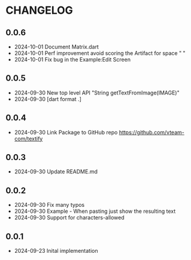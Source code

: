 # CHANGELOG

## 0.0.6

* 2024-10-01 Document Matrix.dart
* 2024-10-01 Perf improvement avoid scoring the Artifact for space " "
* 2024-10-01 Fix bug in the Example:Edit Screen

## 0.0.5

* 2024-09-30 New top level API "String getTextFromImage(IMAGE)"
* 2024-09-30 [dart format .]

## 0.0.4

* 2024-09-30 Link Package to GitHub repo <https://github.com/vteam-com/textify>

## 0.0.3

* 2024-09-30 Update README.md

## 0.0.2

* 2024-09-30 Fix many typos
* 2024-09-30 Example - When pasting just show the resulting text
* 2024-09-30 Support for characters-allowed

## 0.0.1

* 2024-09-23 Inital implementation
